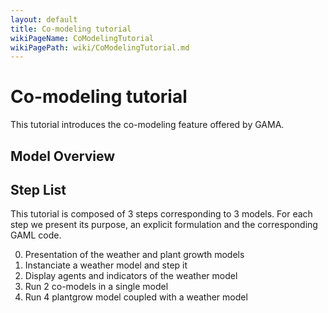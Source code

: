 ```yaml
---
layout: default
title: Co-modeling tutorial
wikiPageName: CoModelingTutorial
wikiPagePath: wiki/CoModelingTutorial.md
---
```

# Co-modeling tutorial

This tutorial introduces the co-modeling feature offered by GAMA.

## Model Overview

## Step List

This tutorial is composed of 3 steps corresponding to 3 models. For each step we present its purpose, an explicit formulation and the corresponding GAML code.

0. Presentation of the weather and plant growth models
1. Instanciate a weather model and step it
2. Display agents and indicators of the weather model
3. Run 2 co-models in a single model 
4. Run 4 plantgrow model coupled with a weather model
